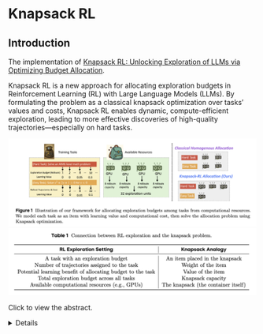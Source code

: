 # Knapsack RL


## Introduction

The implementation of [Knapsack RL: Unlocking Exploration of LLMs via Optimizing Budget Allocation](https://arxiv.org/pdf/2509.25849).

Knapsack RL is a new approach for allocating exploration budgets in Reinforcement Learning (RL) with Large Language Models (LLMs). By formulating the problem as a classical knapsack optimization over tasks’ values and costs, Knapsack RL enables dynamic, compute-efficient exploration, leading to more effective discoveries of high-quality trajectories—especially on hard tasks.

<img src='./images/main_framework.png' width='600'>

<img src="./images/knapsack.png" width=600>

Click to view the abstract.
<details> 
Large Language Models (LLMs) can self-improve through reinforcement learning, where they
generate trajectories to explore and discover better solutions. However, this exploration process is
computationally expensive, often forcing current methods to assign limited exploration budgets to
each task. This uniform allocation creates problematic edge cases: easy tasks consistently succeed
while difficult tasks consistently fail, both producing zero gradients during training updates for
the widely used Group Relative Policy Optimization (GRPO). We address this problem from the
lens of exploration budget allocation. Viewing each task’s exploration as an "item" with a distinct
"value" and "cost", we establish a connection to the classical knapsack problem. This formulation
allows us to derive an optimal assignment rule that adaptively distributes resources based on the
model’s current learning status. When applied to GRPO, our method increases the effective ratio
of non-zero policy gradients by 20-40% during training. Acting as a computational "free lunch",
our approach could reallocate exploration budgets from tasks where learning is saturated to those
where it is most impactful. This enables significantly larger budgets (e.g., 93 rollouts) for especially
challenging problems, which would be computationally prohibitive under a uniform allocation.
These improvements translate to meaningful gains on mathematical reasoning benchmarks, with
average improvements of 2-4 points and peak gains of 9 points on specific tasks. Notably, achieving
comparable performance with traditional homogeneous allocation would require about 2x the
computational resources.
</detail>


## Features

- **Adaptive Exploration Budget Allocation:** Dynamically reallocates compute across tasks.
- **GRPO-based Optimization:** Seamless integration with Group Relative Policy Optimization, with no introduction of additional algorithmic bias.

- **Easy intergration:** Core parts of training and inference remain untouched, ensuring easy compatibility with existing training infrastructure.


## Installation

Requirements:

- Verl (version 0.5)
- All packages in `requirements.txt`

To install dependencies:
```bash
pip install -r requirements.txt
```

## Quick Start

Our core change introduces an adaptive, knapsack-based scheduler that allocates rollout counts across prompts. The integration point is `verl/trainer/ppo/ray_trainer.py`, and the optimization logic resides in `verl/trainer/ppo/exploration_utils.py`.

1. **Clone the repo:**
   ```bash
   git clone https://github.com/your_username/KnapsackRL.git
   cd KnapsackRL
   ```
2. **Set environment variables:**  
   Before running scripts, set:
   ```bash
   export RAY_DATA_HOME=/path/to/data
   export RAY_SAVE_HOME=/path/to/results
   export RAY_MODEL_HOME=/path/to/models
   export NNODES=1
   ```

3. **Run training scripts:**  
   Example scripts are provided in `examples/knapsack_trainer/`.  
   For standard GRPO:
   ```bash
   bash examples/knapsack_trainer/run_grpo_7b.sh
   ```
   For Knapsack RL (adaptive allocation):
   ```bash
   bash examples/knapsack_trainer/run_knapsack_grpo_7b.sh
   ```

## Usage Example Scripts

- `run_grpo_7b.sh`: Baseline GRPO training (no adaptive allocation)
- `run_knapsack_grpo_7b.sh`: Knapsack RL with adaptive budget allocation

For details, see comments and variable settings at the top of each script.

## Acknowledgements

Our work is built upon the [Verl](https://github.com/volcengine/verl) framework for training. We also acknowledge the use of [rllm](https://github.com/rllm-org/rllm) for its reward evaluation function and related datasets.


## Citation

If you find our work useful, please cite as:
```bibtext
@article{li2025knapsack,
  title={Knapsack rl: Unlocking exploration of llms via optimizing budget allocation},
  author={Li, Ziniu and Chen, Congliang and Yang, Tianyun and Ding, Tian and Sun, Ruoyu and Zhang, Ge and Huang, Wenhao and Luo, Zhi-Quan},
  journal={arXiv preprint arXiv:2509.25849},
  year={2025}
}
```